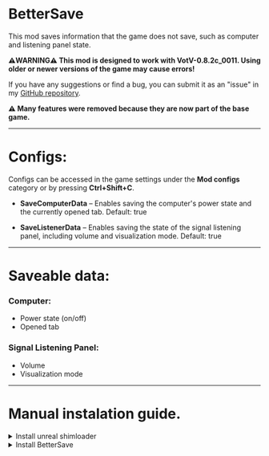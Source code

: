 # **BetterSave**
This mod saves information that the game does not save, such as computer and listening panel state.

**⚠️WARNING⚠️ This mod is designed to work with VotV-0.8.2c_0011. Using older or newer versions of the game may cause errors!**  

If you have any suggestions or find a bug, you can submit it as an "issue" in my [GitHub repository](https://github.com/Acitulen/BetterSave).

**⚠️ Many features were removed because they are now part of the base game.**

---

# Configs:
Configs can be accessed in the game settings under the **Mod configs** category or by pressing **Ctrl+Shift+C**.

- **SaveComputerData** – Enables saving the computer's power state and the currently opened tab. Default: true  

- **SaveListenerData** – Enables saving the state of the signal listening panel, including volume and visualization mode. Default: true  

---

# **Saveable data**: 
### Computer:
- Power state (on/off)  
- Opened tab

### Signal Listening Panel:
- Volume  
- Visualization mode

---

# **Manual instalation guide**.

<details>
<summary>Install unreal shimloader</summary>

1. Copy `dwmapi.dll` into the `GAME/Binaries/Win64` directory. Its new path should be `GAME/Binaries/Win64/dwmapi.dll`.
2. Copy the contents of the `UE4SS` folder in the package into `GAME/Binaries/Win64`.

`GAME/Binaries/Win64` should now contain the following *new* files and folders:
- `GAME-Win64-Shipping.exe`
- `ue4ss.dll`
- `UE4SS-settings.ini`
- `dwmapi.dll` ← *This is the unreal-shimloader binary. It will load UE4SS for you.*
- `Mods/`
</details>

<details>
<summary>Install BetterSave</summary>

1. Copy `BetterSave.pak` from the `pak` folder to `GAME/Content/Paks/LogicMods` directory. 
</details>

